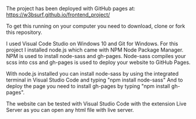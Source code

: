 The project has been deployed with GitHub pages at: https://w3bsurf.github.io/frontend_project/

To get this running on your computer you need to download, clone or fork this repository.

I used Visual Code Studio on Windows 10 and Git for Windows. For this project I installed node.js which came with NPM Node Package Manager.
NPM is used to install node-sass and gh-pages. Node-sass compiles your scss into css and gh-pages is used to deploy your website to
GitHub Pages.

With node.js installed you can install node-sass by using the integrated terminal in Visual Studio Code and typing "npm install node-sass"
And to deploy the page you need to install gh-pages by typing "npm install gh-pages".

The website can be tested with Visual Studio Code with the extension Live Server as you can open any html file with live server.
